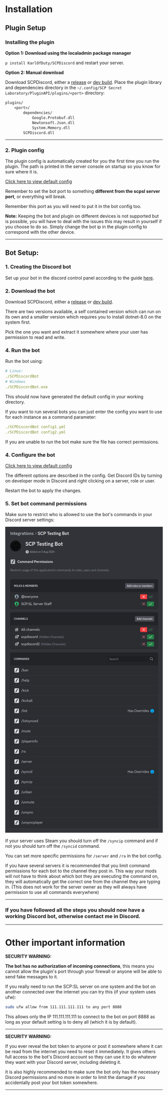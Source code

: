 # Installation

## Plugin Setup

### Installing the plugin

**Option 1: Download using the localadmin package manager**

`p install KarlOfDuty/SCPDiscord` and restart your server.

**Option 2: Manual download**

Download SCPDiscord, either a [release](https://github.com/KarlOfDuty/SCPDiscord/releases) or [dev build](https://jenkins.karlofduty.com/blue/organizations/jenkins/CI%2FSCPDiscord/activity/).
Place the plugin library and dependencies directory in the `~/.config/SCP Secret Laboratory/PluginAPI/plugins/<port>` directory:
```
plugins/
    <port>/
        dependencies/
            Google.Protobuf.dll
            Newtonsoft.Json.dll
            System.Memory.dll
        SCPDiscord.dll
```

----

### 2. Plugin config

The plugin config is automatically created for you the first time you run the plugin. The path is printed in the server console on startup so you know for sure where it is.

[Click here to view default config](https://github.com/KarlOfDuty/SCPDiscord/blob/master/SCPDiscordPlugin/config.yml)

Remember to set the bot port to something **different from the scpsl server port**, or everything will break.

Remember this port as you will need to put it in the bot config too.

**Note:** Keeping the bot and plugin on different devices is not supported but is possible, you will have to deal with the issues this may result in yourself if you choose to do so.
Simply change the bot ip in the plugin config to correspond with the other device.

----

## Bot Setup:

### 1. Creating the Discord bot

Set up your bot in the discord control panel according to the guide [here](CreateBot.md).

### 2. Download the bot

Download SCPDiscord, either a [release](https://github.com/KarlOfDuty/SCPDiscord/releases) or [dev build](https://jenkins.karlofduty.com/blue/organizations/jenkins/CI%2FSCPDiscord/activity/).

There are two versions available, a self contained version which can run on its own and a smaller version which requires you to install dotnet-8.0 on the system first.

Pick the one you want and extract it somewhere where your user has permission to read and write.

### 4. Run the bot
Run the bot using:
```yaml
# Linux:
./SCPDiscordBot
# Windows
./SCPDiscordBot.exe
```

This should now have generated the default config in your working directory.

If you want to run several bots you can just enter the config you want to use for each instance as a command parameter:
```yaml
./SCPDiscordBot config1.yml
./SCPDiscordBot config2.yml
```

If you are unable to run the bot make sure the file has correct permissions.

### 4. Configure the bot

[Click here to view default config](https://github.com/KarlOfDuty/SCPDiscord/blob/master/SCPDiscordBot/default_config.yml)

The different options are described in the config. Get Discord IDs by turning on developer mode in Discord and right clicking on a server, role or user.

Restart the bot to apply the changes.

### 5. Set bot command permissions

Make sure to restrict who is allowed to use the bot's commands in your Discord server settings:

![Image showing a Discord selection box](img/commandPermissions.png)

If your server uses Steam you should turn off the `/syncip` command and if not you should turn off the `/syncid` command.

You can set more specific permissions for `/server` and `/ra` in the bot config.

If you have several servers it is recommended that you limit command permissions for each bot to the channel they post in. 
This way your mods will not have to think about which bot they are executing the command on, they will automatically get the correct one from the channel they are typing in.
(This does not work for the server owner as they will always have permission to use all commands everywhere)

----

### If you have followed all the steps you should now have a working Discord bot, otherwise contact me in Discord.

----

# Other important information

**SECURITY WARNING:**

**The bot has no authorization of incoming connections**, this means you cannot allow the plugin's port through your firewall or anyone will be able to send fake messages to it.

If you really need to run the SCP:SL server on one system and the bot on another connected over the internet you can try this (if your system uses ufw):

```bash
sudo ufw allow from 111.111.111.111 to any port 8888
```

This allows only the IP 111.111.111.111 to connect to the bot on port 8888 as long as your default setting is to deny all (which it is by default).

----

**SECURITY WARNING:**

If you ever reveal the bot token to anyone or post it somewhere where it can be read from the internet you need to reset it immediately.
It gives others full access to the bot's Discord account so they can use it to do whatever they want with your Discord server, including deleting it.

It is also highly recommended to make sure the bot only has the necessary Discord permissions and no more in order to limit the damage if you accidentally post your bot token somewhere.

----
